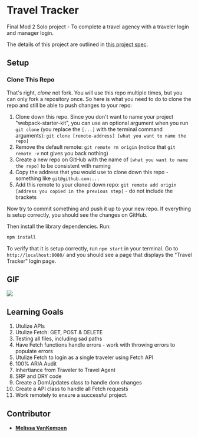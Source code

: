 # Travel Tracker

Final Mod 2 Solo project - To complete a travel agency with a traveler login and manager login. 

The details of this project are outlined in [this project spec](https://frontend.turing.io/projects/travel-tracker.html).


## Setup

### Clone This Repo

That's right, _clone_ not fork. You will use this repo multiple times, but you can only fork a repository once. So here is what you need to do to clone the repo and still be able to push changes to your repo:

1. Clone down this repo. Since you don't want to name your project "webpack-starter-kit", you can use an optional argument when you run `git clone` (you replace the `[...]` with the terminal command arguments): `git clone [remote-address] [what you want to name the repo]`
1. Remove the default remote: `git remote rm origin` (notice that `git remote -v` not gives you back nothing)
1. Create a new repo on GitHub with the name of `[what you want to name the repo]` to be consistent with naming
1. Copy the address that you would use to clone down this repo - something like `git@github.com:...`
1. Add this remote to your cloned down repo: `git remote add origin [address you copied in the previous step]` - do not include the brackets

Now try to commit something and push it up to your new repo. If everything is setup correctly, you should see the changes on GitHub.

Then install the library dependencies. Run:

```bash
npm install
```

To verify that it is setup correctly, run `npm start` in your terminal. Go to `http://localhost:8080/` and you should see a page that displays the "Travel Tracker" login page. 

## GIF 


  <a href="https://media.giphy.com/media/UsNRN8mk8JHxjEW7Re/giphy.gif"><img          src="https://media.giphy.com/media/UsNRN8mk8JHxjEW7Re/giphy.gif"/></a>


## Learning Goals

1. Utulize APIs 
2. Utulize Fetch: GET, POST & DELETE
3. Testing all files, including sad paths
4. Have Fetch functions handle errors - work with throwing errors to populate errors
5. Utulize Fetch to login as a single traveler using Fetch API
6. 100% ARIA Audit
7. Inhertiance from Traveler to Travel Agent
7. SRP and DRY code
8. Create a DomUpdates class to handle dom changes
9. Create a API class to handle all Fetch requests
10. Work remotely to ensure a successful project. 


## Contributor

* **[Melissa VanKempen](https://github.com/Melizzo)**

